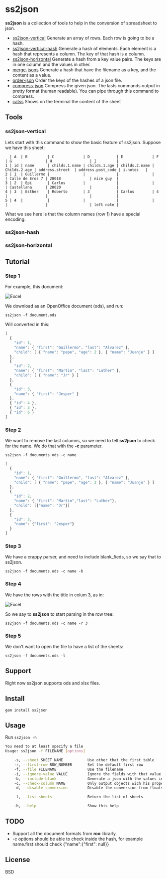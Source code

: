 # ss2json

**ss2json** is a collection of tools to help in the conversion of spreadsheet to json.

* [ss2json-vertical](#ss2json-vertical) Generate an array of rows. Each row is going to be a hash.
* [ss2json-vertical-hash](#ss2json-vertical-hash) Generate a hash of elements. Each element is a hash that represents a column. The key of that hash is a column.
* [ss2json-horizontal](#ss2json-horizontal) Generate a hash from a key value pairs. The keys are in one column and the values in other.
* [merge-jsons](#merge-jsons) Generate a hash that have the filename as a key, and the content as a value.
* [order-json](#order-jsons) Order the keys of the hashes of a json file.
* [compress-json](#compress-json) Compress the given json. The lasts commands output in pretty format (human readable). You can pipe through this command to compress.
* [catss](#catss) Shows on the terminal the content of the sheet

## Tools

### ss2json-vertical

Lets start with this command to show the basic feature of ss2json.
Suppose we have this sheet:

      | A  | B         | C             | D            | E             | F            | G               | H                 | I         |
    1 | id | name      | childs.1.name | childs.1.age | childs.2.name | Childs.2.age | address.street  | address.post_code | i.notes   |
    2 | 1  | Guillermo |               |              |               |              | Calle de Eros 7 | 28018             | nice guy  |
    3 | 2  | Epi       | Carlos        |              |               |              | Castellana      | 28020             |           |
    4 | 3  | Esther    | Roberto       | 3            | Carlos        | 4            |                 |                   |           |
    5 | 4  |           |               |              |               |              |                 |                   | left note |

What we see here is that the column names (row 1) have a special encoding.

### ss2json-hash

### ss2json-horizontal


## Tutorial

### Step 1

For example, this document:

![Excel](https://github.com/wooga/ss2json/raw/master/doc/ss2json-2.png "Title is optional")

We download as an OpenOffice document (ods), and run:

```ss2json -f document.ods```

Will converted in this:

```javascript
[
  {
    "id": 1,
    "name": { "first": "Guillermo", "last": "Alvarez" },
    "child": [ { "name": "pepe", "age": 2 }, { "name": "Juanjo" } ]
  },
  {
    "id": 2,
    "name": { "first": "Martin", "last": "Luther" },
    "child": [ { "name": "Jr" } ]
  },
  {
    "id": 3,
    "name": { "first": "Jesper" }
  },
  { "id": 4 },
  { "id": 5 },
  { "id": 6 }
]
```

### Step 2

We want to remove the last columns, so we need to tell **ss2json** to check for the name. We do that with the __-c__ parameter.

```
ss2json -f documents.ods -c name
```

```javascript
[
  {
    "id": 1,
    "name": { "first": "Guillermo", "last": "Alvarez" },
    "child": [ { "name": "pepe", "age": 2 }, { "name": "Juanjo" } ]
  },
  {
    "id": 2,
    "name": { "first": "Martin","last": "Luther"},
    "child": [{"name": "Jr"}]
  },
  {
    "id": 3,
    "name": {"first": "Jesper"}
  }
]
```

### Step 3

We have a crappy parser, and need to include blank_fieds, so we say that to ss2json.

```
ss2json -f documents.ods -c name -b
```


### Step 4

We have the rows with the title in colum 3, as in:

![Excel](https://github.com/wooga/ss2json/raw/master/doc/ss2json-1.png "Title is optional")

So we say to **ss2json** to start parsing in the row tree:

```
ss2json -f documents.ods -c name -r 3
```

### Step 5

We don't want to open the file to have a list of the sheets:

```
ss2json -f documents.ods -l
```



## Support

Right now ss2json supports ods and xlsx files.



## Install

    gem install ss2json

## Usage


Run ```ss2json -h```

```sh
You need to at least specify a file
Usage: ss2json -f FILENAME [options]

    -s, --sheet SHEET_NAME           Use other that the first table
    -r, --first-row ROW_NUMBER       Set the default first row
    -f, --file FILENAME              Use the filename
    -i, --ignore-value VALUE         Ignore the fields with that value. Could be use several times
    -b, --include-blank              Generate a json with the values included in the ignore list
    -c, --check-column NAME          Only output objects wich his property NAME is not in IGNORED VALUES
    -d, --disable-conversion         Disable the conversion from floats to integers

    -l, --list-sheets                Return the list of sheets

    -h, --help                       Show this help
```

## TODO

  * Support all the document formats from **roo** librarly.
  * -c options should be able to check inside the hash, for example name.first should check {"name":{"first": null}}

## License

BSD
